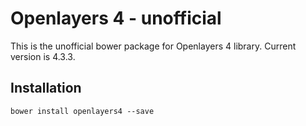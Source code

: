 # Openlayers 4 - unofficial

This is the unofficial bower package for Openlayers 4 library. Current version is 4.3.3.

## Installation
`bower install openlayers4 --save`
